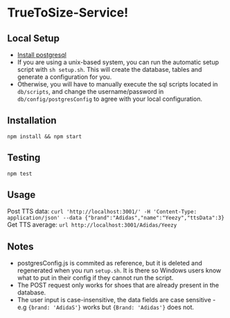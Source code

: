 # TrueToSize-Service!

## Local Setup
  - [Install postgresql](http://postgresguide.com/setup/install.html)
  - If you are using a unix-based system, you can run the automatic setup script with `sh setup.sh`. This will create the database, tables and generate a configuration for you.
  - Otherwise, you will have to manually execute the sql scripts located in `db/scripts`, and change the username/password in `db/config/postgresConfig` to agree with your local configuration.
## Installation
`npm install && npm start`
## Testing
`npm test`
## Usage
   Post TTS data: `curl 'http://localhost:3001/' -H 'Content-Type: application/json' --data {"brand":"Adidas","name":"Yeezy","ttsData":3}`
   Get TTS average: `url http://localhost:3001/Adidas/Yeezy`

## Notes
- postgresConfig.js is commited as reference, but it is deleted and regenerated when you run `setup.sh`. It is there so Windows users know what to put in their config if they cannot run the script.
- The POST request only works for shoes that are already present in the database. 
- The user input is case-insensitive, the data fields are case sensitive - e.g `{brand: 'AdidaS'}` works but `{Brand: 'Adidas'}` does not.


